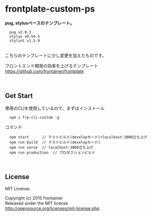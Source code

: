 # frontplate-custom-ps
**pug, stylusベースのテンプレート。**

      pug v2.0.3
      stylus v0.54.5
      stylint v1.5.9

<br>
こちらのテンプレートに少し変更を加えたものです。

フロントエンド開発の効率を上げるテンプレート<br>
https://github.com/frontainer/frontplate

<br>

## Get Start
専用のCLIを使用しているので、まずはインストール

      npm i frp-cli-custom -g

コマンド

      npm start      // テストビルド(developモード)+localhost:3000立ち上げ
      npm run build  // テストビルド(developモード)
      npm run serve  // localhost:3000立ち上げ
      npm run production  // プロダクションビルド

<br>

## License
MIT License.

Copyright (c) 2015 frontainer<br>
Released under the MIT license<br>
http://opensource.org/licenses/mit-license.php
